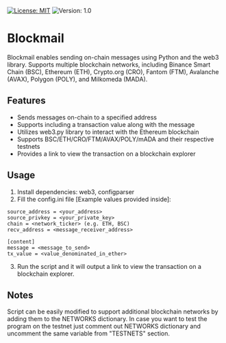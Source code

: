 [![License: MIT](https://img.shields.io/badge/License-MIT-yellow.svg)](https://opensource.org/licenses/MIT)
![Version: 1.0](https://img.shields.io/badge/Version-1.0-brightgreen)


# Blockmail
Blockmail enables sending on-chain messages using Python and the web3 library. Supports multiple blockchain networks, including Binance Smart Chain (BSC), Ethereum (ETH), Crypto.org (CRO), Fantom (FTM), Avalanche (AVAX), Polygon (POLY), and Milkomeda (MADA).

## Features
- Sends messages on-chain to a specified address
- Supports including a transaction value along with the message
- Utilizes web3.py library to interact with the Ethereum blockchain
- Supports BSC/ETH/CRO/FTM/AVAX/POLY/mADA and their respective testnets
- Provides a link to view the transaction on a blockchain explorer

## Usage
1. Install dependencies: web3, configparser
2. Fill the config.ini file [Example values provided inside]:
```[addresses]
source_address = <your_address>
source_privkey = <your_private_key>
chain = <network_ticker> (e.g. ETH, BSC)
recv_address = <message_receiver_address>

[content]
message = <message_to_send>
tx_value = <value_denominated_in_ether>
```
3. Run the script and it will output a link to view the transaction on a blockchain explorer.

## Notes
Script can be easily modified to support additional blockchain networks by adding them to the NETWORKS dictionary. In case you want to test the program on the testnet just comment out NETWORKS dictionary and uncomment the same variable from "TESTNETS" section.
